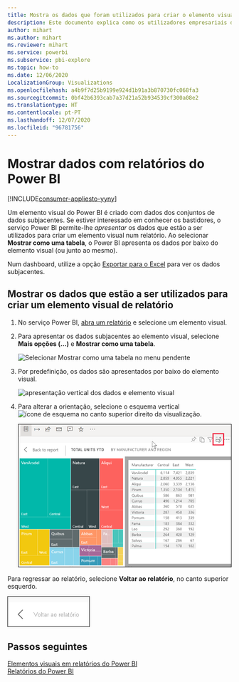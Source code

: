 ```yaml
---
title: Mostra os dados que foram utilizados para criar o elemento visual do relatório
description: Este documento explica como os utilizadores empresariais do Power BI podem “ver” os dados utilizados para criar um elemento visual de relatório.
author: mihart
ms.author: mihart
ms.reviewer: mihart
ms.service: powerbi
ms.subservice: pbi-explore
ms.topic: how-to
ms.date: 12/06/2020
LocalizationGroup: Visualizations
ms.openlocfilehash: a4b9f7d25b9199e924d1b91a3b870730fc068fa3
ms.sourcegitcommit: 0bf42b6393cab7a37d21a52b934539cf300a08e2
ms.translationtype: HT
ms.contentlocale: pt-PT
ms.lasthandoff: 12/07/2020
ms.locfileid: "96781756"
---
```

# <a name="show-data-with-power-bi-reports"></a>Mostrar dados com relatórios do Power BI

[!INCLUDE[consumer-appliesto-yyny](../includes/consumer-appliesto-yyny.md)]



Um elemento visual do Power BI é criado com dados dos conjuntos de dados subjacentes. Se estiver interessado em conhecer os bastidores, o serviço Power BI permite-lhe *apresentar* os dados que estão a ser utilizados para criar um elemento visual num relatório. Ao selecionar **Mostrar como uma tabela**, o Power BI apresenta os dados por baixo do elemento visual (ou junto ao mesmo).

Num dashboard, utilize a opção [Exportar para o Excel](end-user-export.md) para ver os dados subjacentes.

## <a name="show-the-data-being-used-to-create-a-report-visual"></a>Mostrar os dados que estão a ser utilizados para criar um elemento visual de relatório
1. No serviço Power BI, [abra um relatório](end-user-report-open.md) e selecione um elemento visual.  
2. Para apresentar os dados subjacentes ao elemento visual, selecione **Mais opções (...)** e **Mostrar como uma tabela**.
   
   ![Selecionar Mostrar como uma tabela no menu pendente](./media/end-user-show-data/power-bi-show-data-vertical.png)
3. Por predefinição, os dados são apresentados por baixo do elemento visual.
   
   ![apresentação vertical dos dados e elemento visual](./media/end-user-show-data/power-bi-show-data-table.png)

4. Para alterar a orientação, selecione o esquema vertical ![ícone de esquema](media/end-user-show-data/power-bi-vertical-icon-new.png) no canto superior direito da visualização.
   
   ![apresentação horizontal dos dados e elemento visual](./media/end-user-show-data/power-bi-show-horizontal.png)

Para regressar ao relatório, selecione **Voltar ao relatório**, no canto superior esquerdo. 

   ![Captura de ecrã a mostra a ligação para Voltar ao relatório.](./media/end-user-show-data/power-bi-back.png)

## <a name="next-steps"></a>Passos seguintes
[Elementos visuais em relatórios do Power BI](../visuals/power-bi-report-visualizations.md)    
[Relatórios do Power BI](end-user-reports.md)    
